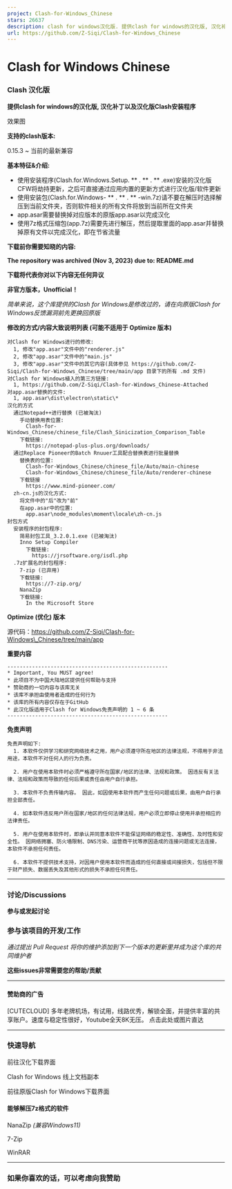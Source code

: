 ```yaml
---
project: Clash-for-Windows_Chinese
stars: 26637
description: clash for windows汉化版. 提供clash for windows的汉化版, 汉化补丁及汉化版安装程序
url: https://github.com/Z-Siqi/Clash-for-Windows_Chinese
---
```


Clash for Windows Chinese
=========================

### Clash 汉化版

**提供clash for windows的汉化版, 汉化补丁以及汉化版Clash安装程序**

效果图

**支持的clash版本:**

0.15.3 ~ 当前的最新兼容

**基本特征&介绍:**

-   使用安装程序(Clash.for.Windows.Setup. \*\* . \*\* . \*\* .exe)安装的汉化版CFW将劫持更新，之后可直接通过应用内置的更新方式进行汉化版/软件更新
-   使用安装包(Clash.for.Windows- \*\* . \*\* . \*\* -win.7z)请不要在解压时选择解压到当前文件夹，否则软件相关的所有文件将放到当前所在文件夹
-   app.asar需要替换掉对应版本的原版app.asar以完成汉化
-   使用7z格式压缩包(app.7z)需要先进行解压，然后提取里面的app.asar并替换掉原有文件以完成汉化，即在节省流量

**下载前你需要知晓的内容:**

**The repository was archived (Nov 3, 2023) due to: README.md**

**下载将代表你对以下内容无任何异议**

**非官方版本，Unofficial！**

_简单来说，这个库提供的Clash for Windows是修改过的，请在向原版Clash for Windows反馈漏洞前先更换回原版_

**修改的方式/内容大致说明列表 (可能不适用于 Optimize 版本)**

```
对Clash for Windows进行的修改:
  1, 修改"app.asar"文件中的"renderer.js"
  2, 修改"app.asar"文件中的"main.js"
  3, 修改"app.asar"文件中的其它内容(具体参见 https://github.com/Z-Siqi/Clash-for-Windows_Chinese/tree/main/app 目录下的所有 .md 文件)
对Clash for Windows植入的第三方链接:
  1, https://github.com/Z-Siqi/Clash-for-Windows_Chinese-Attached
对app.asar替换的文件:
  1, app.asar\dist\electron\static\*
汉化的方式
  通过Notepad++进行替换 (已被淘汰)
    手动替换用表位置:
      Clash-for-Windows_Chinese/chinese_file/Clash_Sinicization_Comparison_Table
    下载链接:
      https://notepad-plus-plus.org/downloads/
  通过Replace Pioneer的Batch Rnuuer工具配合替换表进行批量替换
    替换表的位置:
      Clash-for-Windows_Chinese/chinese_file/Auto/main-chinese
      Clash-for-Windows_Chinese/chinese_file/Auto/renderer-chinese
    下载链接
      https://www.mind-pioneer.com/
  zh-cn.js的汉化方式:
    将文件中的"后"改为"前"
    在app.asar中的位置:
      app.asar\node_modules\moment\locale\zh-cn.js
封包方式
  安装程序的封包程序:
    简易封包工具_3.2.0.1.exe (已被淘汰)
    Inno Setup Compiler
      下载链接:
        https://jrsoftware.org/isdl.php
  .7z扩展名的封包程序:
    7-zip (已弃用)
    下载链接:
      https://7-zip.org/
    NanaZip
    下载链接:
      In the Microsoft Store
```

**Optimize (优化) 版本**

源代码：https://github.com/Z-Siqi/Clash-for-Windows\_Chinese/tree/main/app

**重要内容**

```
----------------------------------------------------
* Important, You MUST agree!
* 此项目不为中国大陆地区提供任何帮助与支持
* 赞助商的一切内容与该库无关
* 该库不承担由使用者造成的任何行为
* 该库的所有内容仅存在于GitHub
* 此汉化版适用于Clash for Windows免责声明的 1 ~ 6 条
----------------------------------------------------
```

**免责声明**

```
免责声明如下:
  1. 本软件仅供学习和研究网络技术之用，用户必须遵守所在地区的法律法规，不得用于非法用途，本软件不对任何人的行为负责。 

  2. 用户在使用本软件时必须严格遵守所在国家/地区的法律、法规和政策。 因违反有关法律、法规和政策而导致的任何后果或责任由用户自行承担。

  3. 本软件不负责传输内容。 因此，如因使用本软件而产生任何问题或后果，由用户自行承担全部责任。

  4. 如本软件违反用户所在国家/地区的任何法律法规，用户必须立即停止使用并承担相应的法律责任。

  5. 用户在使用本软件时，即承认并同意本软件不能保证网络的稳定性、准确性、及时性和安全性。 因网络拥塞、防火墙限制、DNS污染、运营商干扰等原因造成的连接问题或无法连接，本软件不承担任何责任。

  6. 本软件不提供技术支持，对因用户使用本软件而造成的任何直接或间接损失，包括但不限于财产损失、数据丢失及其他形式的损失不承担任何责任。
```

* * *

### 讨论/Discussions

**参与或发起讨论**

### 参与该项目的开发/工作

_通过提出 Pull Request 将你的维护添加到下一个版本的更新里并成为这个库的共同维护者_

**这些issues非常需要您的帮助/贡献**

* * *

#### 赞助商的广告

\[CUTECLOUD\] 多年老牌机场，有试用，线路优秀，解锁全面，并提供丰富的共享账户。速度与稳定性很好，Youtube全天8K无压。 点击此处或图片直达

* * *

### 快速导航

前往汉化下载界面

Clash for Windows 线上文档副本

前往原版Clash for Windows下载界面

#### 能够解压7z格式的软件

NanaZip _(兼容Windows11)_

7-Zip

WinRAR

* * *

### 如果你喜欢的话，可以考虑向我赞助
